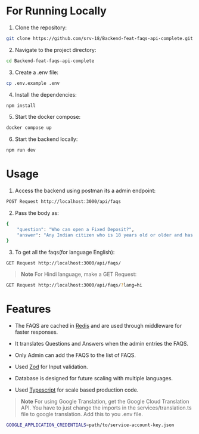 # For Running Locally

1. Clone the repository:
```bash
git clone https://github.com/srv-18/Backend-feat-faqs-api-complete.git
```

2. Navigate to the project directory:
```bash
cd Backend-feat-faqs-api-complete
```

3. Create a .env file:
```bash
cp .env.example .env
```

4. Install the dependencies:
```bash
npm install
```

5. Start the docker compose:
```bash
docker compose up
```

6. Start the backend locally:
```bash
npm run dev
```

# Usage

1. Access the backend using postman its a admin endpoint:
```bash
POST Request http://localhost:3000/api/faqs
```

2. Pass the body as:
```bash
{
    "question": "Who can open a Fixed Deposit?",
    "answer": "Any Indian citizen who is 18 years old or older and has valid identification documents like a PAN card and Aadhaar can open a Fixed Deposit."
}
```

3. To get all the faqs(for language English):
```bash
GET Request http://localhost:3000/api/faqs/
```

> **Note**
> For Hindi language, make a GET Request:
```bash
GET Request http://localhost:3000/api/faqs/?lang=hi
```

# Features

* The FAQS are cached in [Redis]() and are used through middleware for faster responses.

* It translates Questions and Answers when the admin entries the FAQS.

* Only Admin can add the FAQS to the list of FAQS.

* Used [Zod]() for Input validation.

* Database is designed for future scaling with multiple languages.

* Used [Typescript]() for scale based production code.

> **Note**
> For using Google Translation, get the Google Cloud Translation API.
> You have to just change the imports in the services/translation.ts file to google translation.
> Add this to you .env file.
```bash
GOOGLE_APPLICATION_CREDENTIALS=path/to/service-account-key.json
```